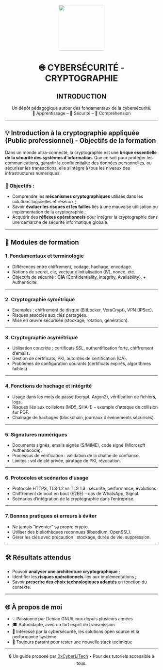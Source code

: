 <p align="center">
  <img src="https://avatars.githubusercontent.com/u/167217017?s=400&u=d983b9423c4eb8cdb9bfe8b14f505be5c894d6bc&v=4" width="150" />
</p>

<h1 align="center">🌐 CYBERSÉCURITÉ - CRYPTOGRAPHIE</h1>
<h2 align="center"> INTRODUCTION</h2>

<p align="center">
  Un dépôt pédagogique autour des fondamentaux de la cybersécurité.<br>
  📘 Apprentissage – 🔐 Sécurité – 🧠 Compréhension
</p>

---

## 💡 Introduction à la cryptographie appliquée (Public professionnel) - Objectifs de la formation

Dans un monde ultra-connecté, la cryptographie est une **brique essentielle de la sécurité des systèmes d’information**. Que ce soit pour protéger les communications, garantir la confidentialité des données personnelles, ou sécuriser les transactions, elle s’intègre à tous les niveaux des infrastructures numériques.

### 🎯 Objectifs :
- Comprendre les **mécanismes cryptographiques** utilisés dans les solutions logicielles et réseaux ;
- Savoir **évaluer les risques et les failles** liés à une mauvaise utilisation ou implémentation de la cryptographie ;
- Acquérir des **réflexes opérationnels** pour intégrer la cryptographie dans une démarche de sécurité informatique globale.

---

## 📌 Modules de formation

### 1. Fondamentaux et terminologie
- Différences entre chiffrement, codage, hachage, encodage.
- Notions de secret, clé, vecteur d’initialisation (IV), nonce, etc.
- Objectifs de sécurité : **CIA** (Confidentiality, Integrity, Availability), + Authenticité.

---

### 2. Cryptographie symétrique
- Exemples : chiffrement de disque (BitLocker, VeraCrypt), VPN (IPSec).
- Risques associés aux clés partagées.
- Mise en œuvre sécurisée (stockage, rotation, génération).

---

### 3. Cryptographie asymétrique
- Utilisation concrète : certificats SSL, authentification forte, chiffrement d’emails.
- Gestion de certificats, PKI, autorités de certification (CA).
- Problèmes de configuration courants (certificats expirés, algorithmes faibles).

---

### 4. Fonctions de hachage et intégrité
- Usage dans les mots de passe (bcrypt, Argon2), vérification de fichiers, logs.
- Risques liés aux collisions (MD5, SHA-1) – exemple d’attaque de collision sur PDF.
- Chaînage de hachages (blockchain, journaux d’événements sécurisés).

---

### 5. Signatures numériques
- Documents signés, emails signés (S/MIME), code signé (Microsoft Authenticode).
- Processus de vérification : validation de la chaîne de confiance.
- Limites : vol de clé privée, piratage de PKI, révocation.

---

### 6. Protocoles et scénarios d’usage
- Protocole HTTPS, TLS 1.2 vs TLS 1.3 : sécurité, performance, évolutions.
- Chiffrement de bout en bout (E2EE) – cas de WhatsApp, Signal.
- Scénarios d’intégration de la cryptographie dans l’entreprise.

---

### 7. Bonnes pratiques et erreurs à éviter
- Ne jamais “inventer” sa propre crypto.
- Utiliser des bibliothèques reconnues (libsodium, OpenSSL).
- Gérer les clés avec précaution : stockage, durée de vie, suppression.

---

## 🛠️ Résultats attendus

- Pouvoir **analyser une architecture cryptographique** ;
- Identifier les **risques opérationnels** liés aux implémentations ;
- Savoir **prescrire des choix technologiques adaptés** en fonction du contexte.

---

## 🌐 À propos de moi

- 💡 Passionné par Debian GNU/Linux depuis plusieurs années
- 🎓 Autodidacte, avec un fort esprit de transmission
- 🔐 Intéressé par la cybersécurité, les solutions open source et la performance système
- 🧪 Toujours partant pour tester une nouvelle stack technique

---

<p align="center">
  🔒 Un guide proposé par <a href="https://github.com/0xCyberLiTech">0xCyberLiTech</a> • Pour des tutoriels accessible à tous.
</p>

